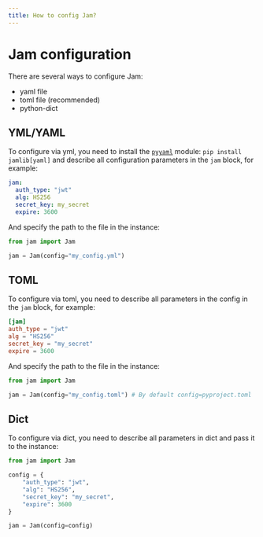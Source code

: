 ```yaml
---
title: How to config Jam?
---
```


# Jam configuration

There are several ways to configure Jam:

* yaml file
* toml file (recommended)
* python-dict

## YML/YAML
To configure via yml, you need to install the [`pyyaml`](https://pypi.org/project/PyYAML/) module: `pip install jamlib[yaml]`
and describe all configuration parameters in the `jam` block, for example:

```yml
jam:
  auth_type: "jwt"
  alg: HS256
  secret_key: my_secret
  expire: 3600
```

And specify the path to the file in the instance:
```python
from jam import Jam

jam = Jam(config="my_config.yml")
```

## TOML
To configure via toml, you need to describe all parameters in the config in the `jam` block, for example:
```toml
[jam]
auth_type = "jwt"
alg = "HS256"
secret_key = "my_secret"
expire = 3600
```

And specify the path to the file in the instance:
```python
from jam import Jam

jam = Jam(config="my_config.toml") # By default config=pyproject.toml
```

## Dict
To configure via dict, you need to describe all parameters in dict and pass it to the instance:
```python
from jam import Jam

config = {
    "auth_type": "jwt",
    "alg": "HS256",
    "secret_key": "my_secret",
    "expire": 3600
}

jam = Jam(config=config)
```